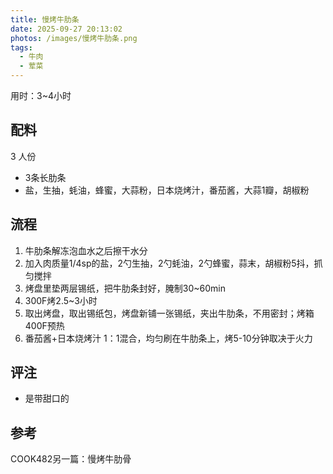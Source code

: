 ```yaml
---
title: 慢烤牛肋条
date: 2025-09-27 20:13:02
photos: /images/慢烤牛肋条.png
tags:
  - 牛肉
  - 荤菜
---
```


用时：3~4小时

## 配料

3 人份

- 3条长肋条
- 盐，生抽，蚝油，蜂蜜，大蒜粉，日本烧烤汁，番茄酱，大蒜1瓣，胡椒粉

<!--more-->

## 流程

1. 牛肋条解冻泡血水之后擦干水分
2. 加入肉质量1/4sp的盐，2勺生抽，2勺蚝油，2勺蜂蜜，蒜末，胡椒粉5抖，抓匀搅拌
3. 烤盘里垫两层锡纸，把牛肋条封好，腌制30~60min
4. 300F烤2.5~3小时
5. 取出烤盘，取出锡纸包，烤盘新铺一张锡纸，夹出牛肋条，不用密封；烤箱400F预热
6. 番茄酱+日本烧烤汁 1：1混合，均匀刷在牛肋条上，烤5-10分钟取决于火力

## 评注

- 是带甜口的

## 参考

COOK482另一篇：慢烤牛肋骨